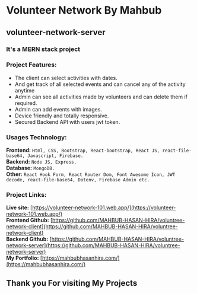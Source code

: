 
# Volunteer Network By Mahbub

## volunteer-network-server


### It's a MERN stack project


### Project Features:
   * The client can select activities with dates.
   * And get track of all selected events and can cancel any of the activity anytime 
   * Admin can see all activities made by volunteers and can delete them if required.
   * Admin can add events with images. 
   * Device friendly and totally responsive.
   * Secured Backend API with users jwt token.



### Usages Technology:
**Frontend:** `Html, CSS, Bootstrap, React-bootstrap, React JS, react-file-base64, Javascript, Firebase.`<br/>
**Backend:** `Node JS, Express.`<br/>
**Database:** `MongoDB.`<br/>
**Other:** `React Hook Form, React Router Dom, Font Awesome Icon, JWT decode, react-file-base64, Dotenv, Firebase Admin etc.`<br/>




### Project Links:
**Live site:** [https://volunteer-network-101.web.app/](https://volunteer-network-101.web.app/)<br/>
**Frontend Github:** [https://github.com/MAHBUB-HASAN-HIRA/voluntree-network-client](https://github.com/MAHBUB-HASAN-HIRA/voluntree-network-client)<br/>
**Backend Github:**  [https://github.com/MAHBUB-HASAN-HIRA/voluntree-network-server](https://github.com/MAHBUB-HASAN-HIRA/voluntree-network-server)<br/>
**My Portfolio:** [https://mahbubhasanhira.com/](https://mahbubhasanhira.com/)<br/>

## Thank you For visiting My Projects
